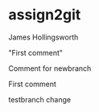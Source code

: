 # assign2git
James Hollingsworth

"First comment"

Comment for newbranch

First comment

testbranch change